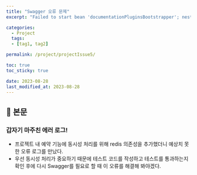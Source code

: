 ```yaml
---
title: "Swagger 오류 문제"
excerpt: "Failed to start bean 'documentationPluginsBootstrapper'; nested exception is java.lang.NullPointerException"

categories:
  - Project
  tags:
  - [tag1, tag2]

permalink: /project/projectIssue5/

toc: true
toc_sticky: true

date: 2023-08-28
last_modified_at: 2023-08-28
---
```


## 🔎 본문

### 갑자기 마주친 에러 로그!
- 프로젝트 내 예약 기능에 동시성 처리를 위해 redis 의존성을 추가했더니 예상치 못한 오류 로그를 만났다.
- 우선 동시성 처리가 중요하기 때문에 테스트 코드를 작성하고 테스트를 통과하는지 확인 후에 다시 Swagger를 필요로 할 때 이 오류를 해결해 봐야겠다.
